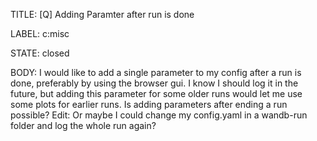 TITLE:
[Q] Adding Paramter after run is done

LABEL:
c:misc

STATE:
closed

BODY:
I would like to add a single parameter to my config after a run is done, preferably by using the browser gui.
I know I should log it in the future, but adding this parameter for some older runs would let me use some plots for earlier runs.
Is adding parameters after ending a run possible?
Edit: Or maybe I could change my config.yaml in a wandb-run folder and log the whole run again?

